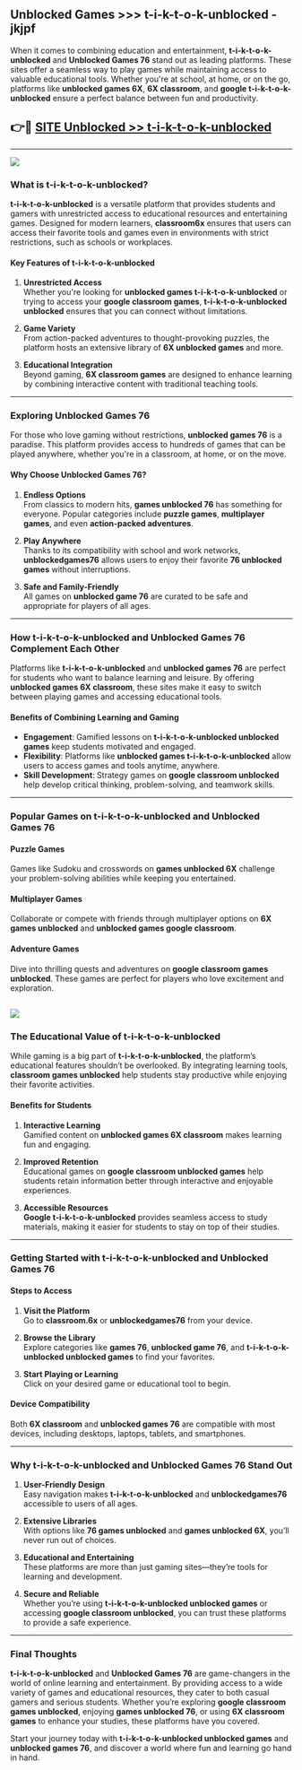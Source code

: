 ## Unblocked Games >>> t-i-k-t-o-k-unblocked - jkjpf 

When it comes to combining education and entertainment, **t-i-k-t-o-k-unblocked** and **Unblocked Games 76** stand out as leading platforms. These sites offer a seamless way to play games while maintaining access to valuable educational tools. Whether you're at school, at home, or on the go, platforms like **unblocked games 6X**, **6X classroom**, and **google t-i-k-t-o-k-unblocked** ensure a perfect balance between fun and productivity.
## 👉🔴 [SITE Unblocked >> t-i-k-t-o-k-unblocked](http://premium.freeplayer.one?title=t-i-k-t-o-k-unblocked&ref=22JU)
---
<a href="http://premium.freeplayer.one?title=t-i-k-t-o-k-unblocked&ref=22JU/"><img src="https://github.com/user-attachments/assets/438f12ca-57a4-47a3-8ead-c64da593a1e5"/></a>
### What is t-i-k-t-o-k-unblocked?  

**t-i-k-t-o-k-unblocked** is a versatile platform that provides students and gamers with unrestricted access to educational resources and entertaining games. Designed for modern learners, **classroom6x** ensures that users can access their favorite tools and games even in environments with strict restrictions, such as schools or workplaces.  

#### Key Features of t-i-k-t-o-k-unblocked  

1. **Unrestricted Access**  
   Whether you're looking for **unblocked games t-i-k-t-o-k-unblocked** or trying to access your **google classroom games**, **t-i-k-t-o-k-unblocked unblocked** ensures that you can connect without limitations.  

2. **Game Variety**  
   From action-packed adventures to thought-provoking puzzles, the platform hosts an extensive library of **6X unblocked games** and more.  

3. **Educational Integration**  
   Beyond gaming, **6X classroom games** are designed to enhance learning by combining interactive content with traditional teaching tools.  



---

### Exploring Unblocked Games 76  

For those who love gaming without restrictions, **unblocked games 76** is a paradise. This platform provides access to hundreds of games that can be played anywhere, whether you're in a classroom, at home, or on the move.  

#### Why Choose Unblocked Games 76?  

1. **Endless Options**  
   From classics to modern hits, **games unblocked 76** has something for everyone. Popular categories include **puzzle games**, **multiplayer games**, and even **action-packed adventures**.  

2. **Play Anywhere**  
   Thanks to its compatibility with school and work networks, **unblockedgames76** allows users to enjoy their favorite **76 unblocked games** without interruptions.  

3. **Safe and Family-Friendly**  
   All games on **unblocked game 76** are curated to be safe and appropriate for players of all ages.  

---

### How t-i-k-t-o-k-unblocked and Unblocked Games 76 Complement Each Other  

Platforms like **t-i-k-t-o-k-unblocked** and **unblocked games 76** are perfect for students who want to balance learning and leisure. By offering **unblocked games 6X classroom**, these sites make it easy to switch between playing games and accessing educational tools.  

#### Benefits of Combining Learning and Gaming  

- **Engagement**: Gamified lessons on **t-i-k-t-o-k-unblocked unblocked games** keep students motivated and engaged.  
- **Flexibility**: Platforms like **unblocked games t-i-k-t-o-k-unblocked** allow users to access games and tools anytime, anywhere.  
- **Skill Development**: Strategy games on **google classroom unblocked** help develop critical thinking, problem-solving, and teamwork skills.  

---

### Popular Games on t-i-k-t-o-k-unblocked and Unblocked Games 76  

#### Puzzle Games  

Games like Sudoku and crosswords on **games unblocked 6X** challenge your problem-solving abilities while keeping you entertained.  

#### Multiplayer Games  

Collaborate or compete with friends through multiplayer options on **6X games unblocked** and **unblocked games google classroom**.  

#### Adventure Games  

Dive into thrilling quests and adventures on **google classroom games unblocked**. These games are perfect for players who love excitement and exploration.  

<a href="http://download.freeplayer.one?title=t-i-k-t-o-k-unblocked&ref=23D/"><img src="https://github.com/user-attachments/assets/fe0c3e91-c8e1-489c-acf0-e2f614c12fb8"/></a>
---

### The Educational Value of t-i-k-t-o-k-unblocked  

While gaming is a big part of **t-i-k-t-o-k-unblocked**, the platform’s educational features shouldn’t be overlooked. By integrating learning tools, **classroom games unblocked** help students stay productive while enjoying their favorite activities.  

#### Benefits for Students  

1. **Interactive Learning**  
   Gamified content on **unblocked games 6X classroom** makes learning fun and engaging.  

2. **Improved Retention**  
   Educational games on **google classroom unblocked games** help students retain information better through interactive and enjoyable experiences.  

3. **Accessible Resources**  
   **Google t-i-k-t-o-k-unblocked** provides seamless access to study materials, making it easier for students to stay on top of their studies.  

---

### Getting Started with t-i-k-t-o-k-unblocked and Unblocked Games 76  

#### Steps to Access  

1. **Visit the Platform**  
   Go to **classroom.6x** or **unblockedgames76** from your device.  

2. **Browse the Library**  
   Explore categories like **games 76**, **unblocked game 76**, and **t-i-k-t-o-k-unblocked unblocked games** to find your favorites.  

3. **Start Playing or Learning**  
   Click on your desired game or educational tool to begin.  

#### Device Compatibility  

Both **6X classroom** and **unblocked games 76** are compatible with most devices, including desktops, laptops, tablets, and smartphones.  

---

### Why t-i-k-t-o-k-unblocked and Unblocked Games 76 Stand Out  

1. **User-Friendly Design**  
   Easy navigation makes **t-i-k-t-o-k-unblocked** and **unblockedgames76** accessible to users of all ages.  

2. **Extensive Libraries**  
   With options like **76 games unblocked** and **games unblocked 6X**, you’ll never run out of choices.  

3. **Educational and Entertaining**  
   These platforms are more than just gaming sites—they’re tools for learning and development.  

4. **Secure and Reliable**  
   Whether you’re using **t-i-k-t-o-k-unblocked unblocked games** or accessing **google classroom unblocked**, you can trust these platforms to provide a safe experience.  

---

### Final Thoughts  

**t-i-k-t-o-k-unblocked** and **Unblocked Games 76** are game-changers in the world of online learning and entertainment. By providing access to a wide variety of games and educational resources, they cater to both casual gamers and serious students. Whether you’re exploring **google classroom games unblocked**, enjoying **games unblocked 76**, or using **6X classroom games** to enhance your studies, these platforms have you covered.  

Start your journey today with **t-i-k-t-o-k-unblocked unblocked games** and **unblocked games 76**, and discover a world where fun and learning go hand in hand.  